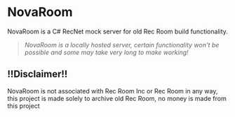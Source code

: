 # NovaRoom
NovaRoom is a C# RecNet mock server for old Rec Room build functionality.
> *NovaRoom is a locally hosted server, certain functionality won't be possible and some may take very long to make working!*

## !!Disclaimer!!

NovaRoom is not associated with Rec Room Inc or Rec Room in any way, this project is made solely to archive old Rec Room, no money is made from this project
